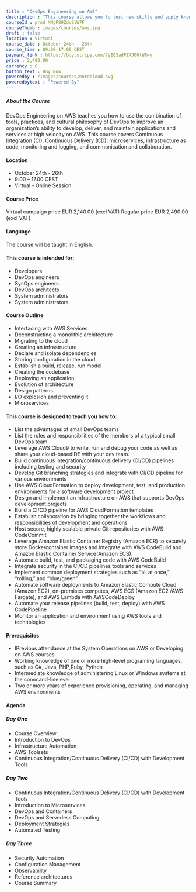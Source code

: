 ```yaml
---
title : "DevOps Engineering on AWS"
description : "This course allows you to test new skills and apply knowledge to your working environment through a variety of practical exercises. This course will be delivered through a mix of instructor-led training (ILT) and hands-on labs."
courseId : prod_MNpP80ZduSlW7F
courseThumb : images/courses/aws.jpg
draft : false
location : Virtual
course_date : October 24th – 26th
course_time : 09:00-17:00 CEST
payment_link : https://buy.stripe.com/7sI03adPZ4J00lW8wy
price : 2,490.00
currency : €
button_text : Buy Now 
poweredby : /images/courses/nordcloud.svg
poweredbytext : "Powered By"
---
```



##### About the Course

DevOps Engineering on AWS teaches you how to use the combination of tools, practices, and cultural philosophy of DevOps to improve an organization’s ability to develop, deliver, and maintain applications and services at high velocity on AWS. This course covers Continuous Integration (CI), Continuous Delivery (CD), microservices, infrastructure as code, monitoring and logging, and communication and collaboration.

#### Location

* October 24th - 26th
* 9:00 – 17.00 CEST
* Virtual - Online Session

#### Course Price 

Virtual campaign price EUR 2,140.00 (excl VAT)
Regular price EUR 2,490.00 (excl VAT)

#### Language

The course will be taught in English.

#### This course is intended for:

* Developers
* DevOps engineers
* SysOps engineers
* DevOps architects
* System administrators
* System administrators

#### Course Outline

* Interfacing with AWS Services
* Deconstructing a monolithic architecture
* Migrating to the cloud
* Creating an infrastructure
* Declare and isolate dependencies
* Storing configuration in the cloud
* Establish a build, release, run model
* Creating the codebase
* Deploying an application
* Evolution of architecture
* Design patterns
* I/O explosion and preventing it
* Microservices

#### This course is designed to teach you how to:

* List the advantages of small DevOps teams
* List the roles and responsibilities of the members of a typical small DevOps team
* Leverage AWS Cloud9 to write, run and debug your code as well as share your cloud-basedIDE with your dev team.
* Build continuous integration/continuous delivery (CI/CD) pipelines including testing and security
* Develop Git branching strategies and integrate with CI/CD pipeline for various environments
* Use AWS CloudFormation to deploy development, test, and production environments for a software development project
* Design and implement an infrastructure on AWS that supports DevOps development projects
* Build a CI/CD pipeline for AWS CloudFormation templates
* Establish collaboration by bringing together the workflows and responsibilities of development and operations
* Host secure, highly scalable private Git repositories with AWS CodeCommit
* Leverage Amazon Elastic Container Registry (Amazon ECR) to securely store Dockercontainer images and integrate with AWS CodeBuild and Amazon Elastic Container Service(Amazon ECS).
* Automate build, test, and packaging code with AWS CodeBuild
* Integrate security in the CI/CD pipelines tools and services
* Implement common deployment strategies such as “all at once,” “rolling,” and “blue/green”
* Automate software deployments to Amazon Elastic Compute Cloud (Amazon EC2), on-premises computes, AWS ECS (Amazon EC2 /AWS Fargate), and AWS Lambda with AWSCodeDeploy
* Automate your release pipelines (build, test, deploy) with AWS CodePipeline
* Monitor an application and environment using AWS tools and technologies

#### Prerequisites

* IPrevious attendance at the System Operations on AWS or Developing on AWS courses
* Working knowledge of one or more high-level programing languages, such as C#, Java, PHP,Ruby, Python
* Intermediate knowledge of administering Linux or Windows systems at the command-linelevel
* Two or more years of experience provisioning, operating, and managing AWS environments

#### Agenda

##### Day One

* Course Overview
* Introduction to DevOps
* Infrastructure Automation
* AWS Toolsets
* Continuous Integration/Continuous Delivery (CI/CD) with Development Tools

##### Day Two

* Continuous Integration/Continuous Delivery (CI/CD) with Development Tools
* Introduction to Microservices
* DevOps and Containers
* DevOps and Serverless Computing
* Deployment Strategies
* Automated Testing

##### Day Three

* Security Automation
* Configuration Management
* Observability
* Reference architectures
* Course Summary